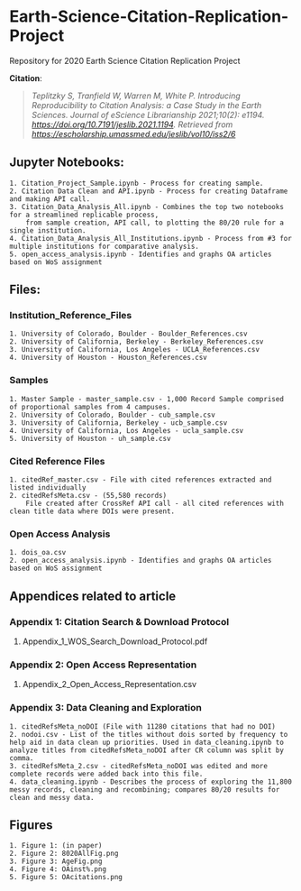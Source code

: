 # Earth-Science-Citation-Replication-Project

Repository for 2020 Earth Science Citation Replication Project

**Citation**:

> _Teplitzky S, Tranfield W, Warren M, White P. Introducing Reproducibility to Citation Analysis: a Case Study in the Earth Sciences. Journal of eScience Librarianship 2021;10(2): e1194. https://doi.org/10.7191/jeslib.2021.1194. Retrieved from https://escholarship.umassmed.edu/jeslib/vol10/iss2/6_

## Jupyter Notebooks:
	1. Citation_Project_Sample.ipynb - Process for creating sample.
	2. Citation Data Clean and API.ipynb - Process for creating Dataframe and making API call.
	3. Citation_Data_Analysis_All.ipynb - Combines the top two notebooks for a streamlined replicable process, 
		from sample creation, API call, to plotting the 80/20 rule for a single institution.
	4. Citation_Data_Analysis_All_Institutions.ipynb - Process from #3 for multiple institutions for comparative analysis.
	5. open_access_analysis.ipynb - Identifies and graphs OA articles based on WoS assignment

## Files:
### Institution_Reference_Files	
	1. University of Colorado, Boulder - Boulder_References.csv
	2. University of California, Berkeley - Berkeley_References.csv
	3. University of California, Los Angeles - UCLA_References.csv
	4. University of Houston - Houston_References.csv
### Samples
	1. Master Sample - master_sample.csv - 1,000 Record Sample comprised of proportional samples from 4 campuses.
	2. University of Colorado, Boulder - cub_sample.csv
	3. University of California, Berkeley - ucb_sample.csv
	4. University of California, Los Angeles - ucla_sample.csv
	5. University of Houston - uh_sample.csv
### Cited Reference Files
	1. citedRef_master.csv - File with cited references extracted and listed individually
	2. citedRefsMeta.csv - (55,580 records) 
		File created after CrossRef API call - all cited references with clean title data where DOIs were present.
### Open Access Analysis
	1. dois_oa.csv
	2. open_access_analysis.ipynb - Identifies and graphs OA articles based on WoS assignment

## Appendices related to article
### Appendix 1: Citation Search & Download Protocol
  1. Appendix_1_WOS_Search_Download_Protocol.pdf
### Appendix 2: Open Access Representation
  1. Appendix_2_Open_Access_Representation.csv
### Appendix 3: Data Cleaning and Exploration
	1. citedRefsMeta_noDOI (File with 11280 citations that had no DOI) 
	2. nodoi.csv - List of the titles without dois sorted by frequency to help aid in data clean up priorities. Used in data_cleaning.ipynb to analyze titles from citedRefsMeta_noDOI after CR column was split by comma.  
	3. citedRefsMeta_2.csv - citedRefsMeta_noDOI was edited and more complete records were added back into this file.  
	4. data_cleaning.ipynb - Describes the process of exploring the 11,800 messy records, cleaning and recombining; compares 80/20 results for clean and messy data.  

## Figures
	1. Figure 1: (in paper)
	2. Figure 2: 8020AllFig.png
	3. Figure 3: AgeFig.png
	4. Figure 4: OAinst%.png
	5. Figure 5: OAcitations.png
